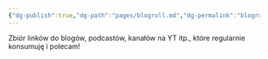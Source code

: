 ```yaml
---
{"dg-publish":true,"dg-path":"pages/blogroll.md","dg-permalink":"blogroll","permalink":"/blogroll/"}
---
```



Zbiór linków do blogów, podcastów, kanałów na YT itp., które regularnie konsumuję i polecam!
